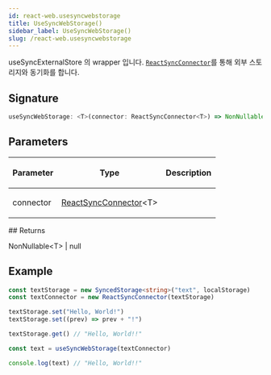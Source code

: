 ```yaml
---
id: react-web.usesyncwebstorage
title: UseSyncWebStorage()
sidebar_label: UseSyncWebStorage()
slug: /react-web.usesyncwebstorage
---
```






useSyncExternalStore 의 wrapper 입니다. [`ReactSyncConnector`](./react-web.reactsyncconnector)를 통해 외부 스토리지와 동기화를 합니다.

## Signature

```typescript
useSyncWebStorage: <T>(connector: ReactSyncConnector<T>) => NonNullable<T> | null
```

## Parameters

<table><thead><tr><th>

Parameter


</th><th>

Type


</th><th>

Description


</th></tr></thead>
<tbody><tr><td>

connector


</td><td>

[ReactSyncConnector](./react-web.reactsyncconnector)&lt;T&gt;


</td><td>


</td></tr>
</tbody></table>
## Returns

NonNullable&lt;T&gt; \| null

## Example


```ts
const textStorage = new SyncedStorage<string>("text", localStorage)
const textConnector = new ReactSyncConnector(textStorage)

textStorage.set("Hello, World!")
textStorage.set((prev) => prev + "!")

textStorage.get() // "Hello, World!!"

const text = useSyncWebStorage(textConnector)

console.log(text) // "Hello, World!!"
```

